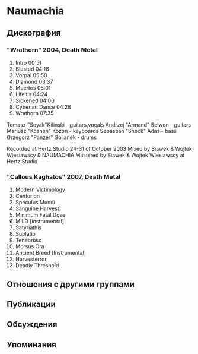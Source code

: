 # Naumachia



## Дискография

### "Wrathorn" 2004, Death Metal

1. Intro 00:51  
2. Blustud 04:18 
3. Vorpal 05:50  
4. Diamond 03:37 
5. Muertos 05:01  
6. Lifeitis 04:24  
7. Sickened 04:00 
8. Cyberian Dance 04:28 
9. Wrathorn 07:35 



Tomasz "Soyak"Kilinski - guitars,vocals
Andrzej "Armand" Selwon - guitars
Mariusz "Koshen" Kozon - keyboards
Sebastian "Shock" Adas - bass
Grzegorz "Panzer" Golianek - drums

Recorded at Hertz Studio 24-31 of October 2003
Mixed by Sіawek & Wojtek Wiesіawscy & NAUMACHIA
Mastered by Sіawek & Wojtek Wiesіawscy at Hertz Studio

### "Callous Kaghatos" 2007, Death Metal

1. Modern Victimology  
2. Centurion   
3. Speculus Mundi   
4. Sanguine Harvest] 
5. Minimum Fatal Dose   
6. MILD [instrumental]   
7. Satyriathis  
8. Sublatio 
9. Tenebroso 
10. Morsus Ora   
11. Ancient Breed [Instrumental]   
12. Harvesterror   
13. Deadly Threshold


## Отношения с другими группами


## Публикации


## Обсуждения


## Упоминания


